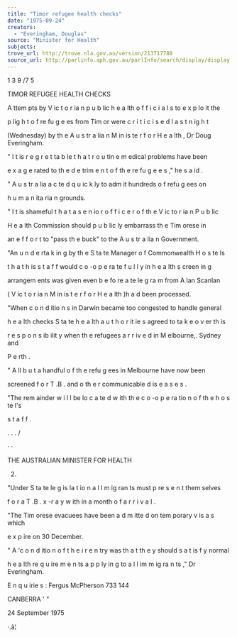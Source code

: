 ```yaml
---
title: "Timor refugee health checks"
date: "1975-09-24"
creators:
  - "Everingham, Douglas"
source: "Minister for Health"
subjects:
trove_url: http://trove.nla.gov.au/version/213717788
source_url: http://parlinfo.aph.gov.au/parlInfo/search/display/display.w3p;query=Id%3A%22media/pressrel/HPR04006453%22
---
```


 1 3 9 /7 5

 TIMOR REFUGEE HEALTH CHECKS

 A ttem pts by V ic t o r ia n  p u b lic  h e a lth  o f f i c i a l s  to  e x p lo it  the  

 p lig h t  o f re fu g e es  from  Tim or were c r i t i c i s e d  l a s t  n ig h t

 (Wednesday) by th e  A u s tr a lia n  M in is te r  f o r  H e a lth , Dr Doug Everingham.

 " I t  is  r e g r e t ta b le  t h a t  r o u tin e  m edical problems have been 

 e x a g e rated  to  th e  d e trim e n t o f  th e  re fu g e e s ,"  he s a id .

 " A u s tr a lia  a c te d  q u ic k ly  to  adm it hundreds o f  refu g ees on 

 h u m a n ita ria n  grounds.

 " I t  is  shameful t h a t  a s e n io r o f f i c e r  o f th e  V ic to r ia n  P u b lic  

 H e a lth  Commission should p u b lic ly  embarrass th e  Tim orese in  

 an e f f o r t  to  "pass th e  buck" to  the A u s tr a lia n  Government.

 "An u n d e rta k in g  by th e  S ta te  Manager o f Commonwealth H o s te ls  

 t h a t  h is  s t a f f  would c o -o p e ra te  f u l l y  in  h e a lth  s creen in g  

 arrangem ents was given even b e fo re  a te le g ra m  from A lan  Scanlan  

 ( V ic t o r ia n  M in is t e r  f o r  H e a lth )h a d  been processed.

 "When c o n d itio n s  in  Darwin became too congested to  handle general 

 h e a lth  checks S ta te  h e a lth  a u t h o r it ie s  agreed to  ta k e  o v er th is  

 r e s p o n s ib ilit y  when th e  refugees a r r iv e d  in  M elbourne,. Sydney and 

 P e rth .

 " A ll b u t a handful o f th e  refu g ees in  Melbourne have now been 

 screened f o r  T .B . and o th e r communicable d is e a s e s .

 "The rem ainder w i l l  be lo c a te d  w ith  th e  c o -o p e ra tio n  o f th e  h o s te l's  

 s t a f f .

 . . . /

 · ·

 THE AUSTRALIAN MINISTER FOR HEALTH

 2.

 "Under S ta te  le g is la t io n  a l l  m ig ran ts  must p re s e n t them selves  

 f o r  a T .B . x -r a y  w ith in  a month o f a r r i v a l .

 "The Tim orese evacuees have been a d m itte d  on tem porary v is a s  which  

 e x p ire  on 30 December.

 " A 'c o n d itio n  o f t h e i r  e n try  was th a t th e y  should s a t is f y  normal 

 h e a lth  re q u ire m e n ts  a p p ly in g  to  a l l  im m ig ra n ts ," Dr Everingham.

 E n q u irie s : Fergus McPherson 733 144

 CANBERRA ' "

 24 September 1975

 ·.â¦

